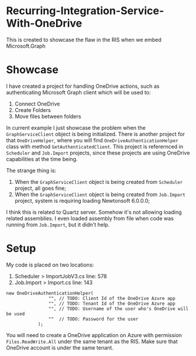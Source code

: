 # Recurring-Integration-Service-With-OneDrive
This is created to showcase the flaw in the RIS when we embed Microsoft.Graph

# Showcase

I have created a project for handling OneDrive actions, such as authenticating Microsoft Graph client which will be used to:
1. Connect OneDrive
2. Create Folders
3. Move files between folders

In current example I just showcase the problem when the `GraphServiceClient` object is being initialized.
There is another project for that `OneDriveHelper`, where you will find `OneDriveAuthenticationHelper` class with method `GetAuthenticatedClient`.
This project is referernced in `Scheduler` and `Job.Import` projects, since these projects are using OneDrive capabilities at the time being.

The strange thing is:
1. When the `GraphServiceClient` object is being created from `Scheduler` project, all goes fine;
2. When the `GraphServiceClient` object is being created from `Job.Import` project, system is requiring loading Newtonsoft 6.0.0.0;

I think this is related to Quartz server. Somehow it's not allowing loading related assemblies. I even loaded assembly from file when code was running from `Job.Import`, but it didn't help.

# Setup

My code is placed on two locations:
1. Scheduler > ImportJobV3.cs line: 578
2. Job.Import > Import.cs line: 143

```
new OneDriveAuthenticationHelper(
                "", // TODO: Client Id of the OneDrive Azure app
                "", // TODO: Tenant Id of the OneDrive Azure app
                "", // TODO: Username of the user who's OneDrive will be used
                ""  // TODO: Password for the user
            );
```

You will need to create a OneDrive application on Azure with permission `Files.ReadWrite.All` under the same tenant as the RIS.
Make sure that OneDrive account is under the same tenant.